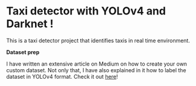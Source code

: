 # Taxi detector with YOLOv4 and Darknet !

This is a taxi detector project that identifies taxis in real time environment. 

**Dataset prep**

I have written an extensive article on Medium on how to create your own custom dataset. Not only that, I have also explained in it how to label the dataset in YOLOv4 format. 
Check it out [here](https://medium.com/analytics-vidhya/create-your-own-dataset-for-yolov4-object-detection-in-5-minutes-fdc988231088)!
